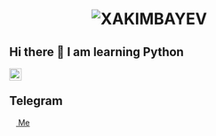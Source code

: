 <h1 align="center">
  <img src="name.svg" alt="XAKIMBAYEV"/>
</h1>

## Hi there 👋 I am learning Python

<a href="https://www.linkedin.com/in/asror-xakimbayev-85052b32b/">
  <img align="left" alt="LinkedIN" width="22px" src="https://upload.wikimedia.org/wikipedia/commons/thumb/8/81/LinkedIn_icon.svg/2048px-LinkedIn_icon.svg.png" />
</a>

<br>

## Telegram

<a href="https://t.me/asr0r_07"><img width="12px" src="https://upload.wikimedia.org/wikipedia/commons/8/82/Telegram_logo.svg">
Me</a></br>
<img width="12px" src="https://upload.wikimedia.org/wikipedia/commons/8/82/Telegram_logo.svg"/>
</br>
